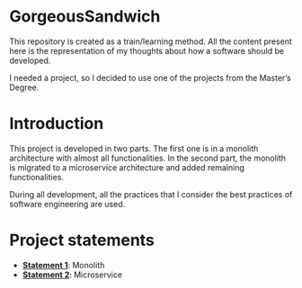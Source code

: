 # GorgeousSandwich

This repository is created as a train/learning method. All the content present here is the representation of my thoughts about how a software should be developed.

I needed a project, so I decided to use one of the projects from the Master’s Degree.

# Introduction
This project is developed in two parts. The first one is in a monolith architecture with almost all functionalities. In the second part, the monolith is migrated to a microservice architecture and added remaining functionalities.

During all development, all the practices that I consider the best practices of software engineering are used.

# Project statements
* [**Statement 1**](./docs/statement_1.md): Monolith
* [**Statement 2**](./docs/statement_2.md): Microservice
